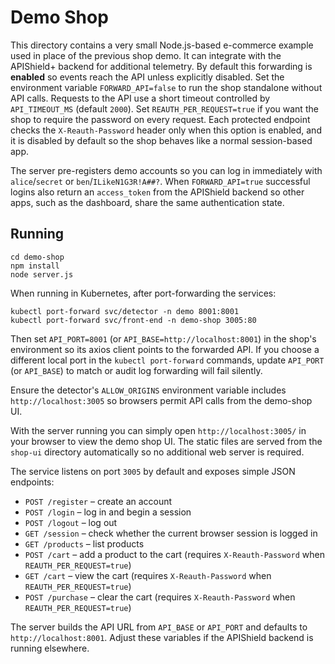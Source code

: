# Demo Shop

This directory contains a very small Node.js-based e-commerce example used in place of the previous shop demo.
It can integrate with the APIShield+ backend for additional telemetry. By default
this forwarding is **enabled** so events reach the API unless explicitly disabled.
Set the environment variable `FORWARD_API=false` to run the shop standalone without API calls. Requests to the API use a short timeout controlled by `API_TIMEOUT_MS` (default `2000`). Set `REAUTH_PER_REQUEST=true` if you want the shop to require the password on every request.
Each protected endpoint checks the `X-Reauth-Password` header only when this option is enabled, and it is disabled by default so the shop behaves like a normal session-based app.

The server pre-registers demo accounts so you can log in immediately with
`alice`/`secret` or `ben`/`ILikeN1G3R!A##?`.
When `FORWARD_API=true` successful logins also return an `access_token`
from the APIShield backend so other apps, such as the dashboard, share the
same authentication state.

## Running

```
cd demo-shop
npm install
node server.js
```

When running in Kubernetes, after port-forwarding the services:

```
kubectl port-forward svc/detector -n demo 8001:8001
kubectl port-forward svc/front-end -n demo-shop 3005:80
```

Then set `API_PORT=8001` (or `API_BASE=http://localhost:8001`) in the shop's
environment so its axios client points to the forwarded API. If you choose a
different local port in the `kubectl port-forward` commands, update `API_PORT`
(or `API_BASE`) to match or audit log forwarding will fail silently.

Ensure the detector's `ALLOW_ORIGINS` environment variable includes
`http://localhost:3005` so browsers permit API calls from the demo-shop UI.

With the server running you can simply open `http://localhost:3005/` in your
browser to view the demo shop UI. The static files are served from the
`shop-ui` directory automatically so no additional web server is required.

The service listens on port `3005` by default and exposes simple JSON endpoints:

- `POST /register` – create an account
- `POST /login` – log in and begin a session
- `POST /logout` – log out
- `GET /session` – check whether the current browser session is logged in
- `GET /products` – list products
- `POST /cart` – add a product to the cart (requires `X-Reauth-Password` when
  `REAUTH_PER_REQUEST=true`)
- `GET /cart` – view the cart (requires `X-Reauth-Password` when
  `REAUTH_PER_REQUEST=true`)
- `POST /purchase` – clear the cart (requires `X-Reauth-Password` when
  `REAUTH_PER_REQUEST=true`)

The server builds the API URL from `API_BASE` or `API_PORT` and defaults to
`http://localhost:8001`. Adjust these variables if the APIShield backend is
running elsewhere.
